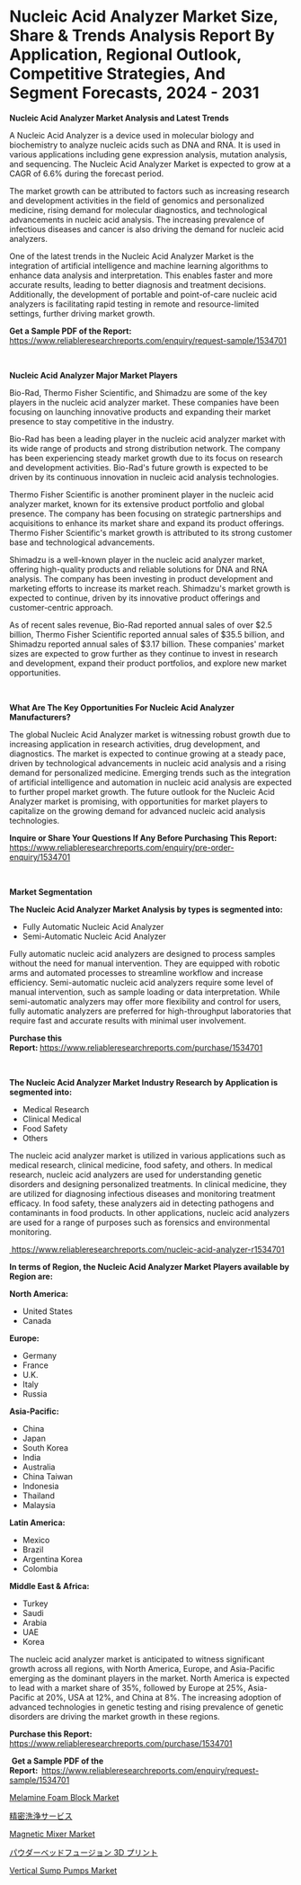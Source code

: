 <p><h1>Nucleic Acid Analyzer Market Size, Share & Trends Analysis Report By Application, Regional Outlook, Competitive Strategies, And Segment Forecasts, 2024 - 2031</h1></p><p><strong>Nucleic Acid Analyzer Market Analysis and Latest Trends</strong></p>
<p><p>A Nucleic Acid Analyzer is a device used in molecular biology and biochemistry to analyze nucleic acids such as DNA and RNA. It is used in various applications including gene expression analysis, mutation analysis, and sequencing. The Nucleic Acid Analyzer Market is expected to grow at a CAGR of 6.6% during the forecast period. </p><p>The market growth can be attributed to factors such as increasing research and development activities in the field of genomics and personalized medicine, rising demand for molecular diagnostics, and technological advancements in nucleic acid analysis. The increasing prevalence of infectious diseases and cancer is also driving the demand for nucleic acid analyzers.</p><p>One of the latest trends in the Nucleic Acid Analyzer Market is the integration of artificial intelligence and machine learning algorithms to enhance data analysis and interpretation. This enables faster and more accurate results, leading to better diagnosis and treatment decisions. Additionally, the development of portable and point-of-care nucleic acid analyzers is facilitating rapid testing in remote and resource-limited settings, further driving market growth.</p></p>
<p><strong>Get a Sample PDF of the Report:&nbsp;</strong> <a href="https://www.reliableresearchreports.com/enquiry/request-sample/1534701">https://www.reliableresearchreports.com/enquiry/request-sample/1534701</a></p>
<p>&nbsp;</p>
<p><strong>Nucleic Acid Analyzer Major Market Players</strong></p>
<p><p>Bio-Rad, Thermo Fisher Scientific, and Shimadzu are some of the key players in the nucleic acid analyzer market. These companies have been focusing on launching innovative products and expanding their market presence to stay competitive in the industry.</p><p>Bio-Rad has been a leading player in the nucleic acid analyzer market with its wide range of products and strong distribution network. The company has been experiencing steady market growth due to its focus on research and development activities. Bio-Rad's future growth is expected to be driven by its continuous innovation in nucleic acid analysis technologies.</p><p>Thermo Fisher Scientific is another prominent player in the nucleic acid analyzer market, known for its extensive product portfolio and global presence. The company has been focusing on strategic partnerships and acquisitions to enhance its market share and expand its product offerings. Thermo Fisher Scientific's market growth is attributed to its strong customer base and technological advancements.</p><p>Shimadzu is a well-known player in the nucleic acid analyzer market, offering high-quality products and reliable solutions for DNA and RNA analysis. The company has been investing in product development and marketing efforts to increase its market reach. Shimadzu's market growth is expected to continue, driven by its innovative product offerings and customer-centric approach.</p><p>As of recent sales revenue, Bio-Rad reported annual sales of over $2.5 billion, Thermo Fisher Scientific reported annual sales of $35.5 billion, and Shimadzu reported annual sales of $3.17 billion. These companies' market sizes are expected to grow further as they continue to invest in research and development, expand their product portfolios, and explore new market opportunities.</p></p>
<p>&nbsp;</p>
<p><strong>What Are The Key Opportunities For Nucleic Acid Analyzer Manufacturers?</strong></p>
<p><p>The global Nucleic Acid Analyzer market is witnessing robust growth due to increasing application in research activities, drug development, and diagnostics. The market is expected to continue growing at a steady pace, driven by technological advancements in nucleic acid analysis and a rising demand for personalized medicine. Emerging trends such as the integration of artificial intelligence and automation in nucleic acid analysis are expected to further propel market growth. The future outlook for the Nucleic Acid Analyzer market is promising, with opportunities for market players to capitalize on the growing demand for advanced nucleic acid analysis technologies.</p></p>
<p><strong>Inquire or Share Your Questions If Any Before Purchasing This Report:</strong> <a href="https://www.reliableresearchreports.com/enquiry/pre-order-enquiry/1534701">https://www.reliableresearchreports.com/enquiry/pre-order-enquiry/1534701</a></p>
<p>&nbsp;</p>
<p><strong>Market Segmentation</strong></p>
<p><strong>The Nucleic Acid Analyzer Market Analysis by types is segmented into:</strong></p>
<p><ul><li>Fully Automatic Nucleic Acid Analyzer</li><li>Semi-Automatic Nucleic Acid Analyzer</li></ul></p>
<p><p>Fully automatic nucleic acid analyzers are designed to process samples without the need for manual intervention. They are equipped with robotic arms and automated processes to streamline workflow and increase efficiency. Semi-automatic nucleic acid analyzers require some level of manual intervention, such as sample loading or data interpretation. While semi-automatic analyzers may offer more flexibility and control for users, fully automatic analyzers are preferred for high-throughput laboratories that require fast and accurate results with minimal user involvement.</p></p>
<p><strong>Purchase this Report:&nbsp;</strong><a href="https://www.reliableresearchreports.com/purchase/1534701">https://www.reliableresearchreports.com/purchase/1534701</a></p>
<p>&nbsp;</p>
<p><strong>The Nucleic Acid Analyzer Market Industry Research by Application is segmented into:</strong></p>
<p><ul><li>Medical Research</li><li>Clinical Medical</li><li>Food Safety</li><li>Others</li></ul></p>
<p><p>The nucleic acid analyzer market is utilized in various applications such as medical research, clinical medicine, food safety, and others. In medical research, nucleic acid analyzers are used for understanding genetic disorders and designing personalized treatments. In clinical medicine, they are utilized for diagnosing infectious diseases and monitoring treatment efficacy. In food safety, these analyzers aid in detecting pathogens and contaminants in food products. In other applications, nucleic acid analyzers are used for a range of purposes such as forensics and environmental monitoring.</p></p>
<p><a href="https://www.reliableresearchreports.com/nucleic-acid-analyzer-r1534701">&nbsp;https://www.reliableresearchreports.com/nucleic-acid-analyzer-r1534701</a></p>
<p><strong>In terms of Region, the Nucleic Acid Analyzer Market Players available by Region are:</strong></p>
<p>
    <p> <strong> North America: </strong>
        <ul>
            <li>United States</li>
            <li>Canada</li>
        </ul>
        </p> 
    <p> <strong> Europe: </strong>
        <ul>
            <li>Germany</li>
            <li>France</li>
            <li>U.K.</li>
            <li>Italy</li>
            <li>Russia</li>
        </ul>
        </p> 
    <p> <strong> Asia-Pacific: </strong>
        <ul>
            <li>China</li>
            <li>Japan</li>
            <li>South Korea</li>
            <li>India</li>
            <li>Australia</li>
            <li>China Taiwan</li>
            <li>Indonesia</li>
            <li>Thailand</li>
            <li>Malaysia</li>
        </ul>
        </p> 
    <p> <strong> Latin America: </strong>
        <ul>
            <li>Mexico</li>
            <li>Brazil</li>
            <li>Argentina Korea</li>
            <li>Colombia</li>
        </ul>
        </p> 
    <p> <strong> Middle East & Africa: </strong>
        <ul>
            <li>Turkey</li>
            <li>Saudi</li>
            <li>Arabia</li>
            <li>UAE</li>
            <li>Korea</li>
        </ul>
    </p>
    </p>
<p><p>The nucleic acid analyzer market is anticipated to witness significant growth across all regions, with North America, Europe, and Asia-Pacific emerging as the dominant players in the market. North America is expected to lead with a market share of 35%, followed by Europe at 25%, Asia-Pacific at 20%, USA at 12%, and China at 8%. The increasing adoption of advanced technologies in genetic testing and rising prevalence of genetic disorders are driving the market growth in these regions.</p></p>
<p><strong>Purchase this Report: </strong><a href="https://www.reliableresearchreports.com/purchase/1534701">https://www.reliableresearchreports.com/purchase/1534701</a></p>
<p>&nbsp;<strong>Get a Sample PDF of the Report:&nbsp;&nbsp;</strong><a href="https://www.reliableresearchreports.com/enquiry/request-sample/1534701">https://www.reliableresearchreports.com/enquiry/request-sample/1534701</a></p>
<p><strong></strong></p>
<p><p><a href="https://issuu.com/reportprime-2/docs/melamine-foam-block-market-size-2030.pptx">Melamine Foam Block Market</a></p><p><a href="https://medium.com/@awicka/%E7%B2%BE%E5%AF%86%E6%B8%85%E6%8E%83%E3%82%B5%E3%83%BC%E3%83%93%E3%82%B9%E5%B8%82%E5%A0%B4-%E5%B8%82%E5%A0%B4cagr-%E5%B8%82%E5%A0%B4%E3%83%88%E3%83%AC%E3%83%B3%E3%83%89-%E6%88%90%E9%95%B7%E6%88%A6%E7%95%A5%E3%81%AB%E9%96%A2%E3%81%99%E3%82%8B%E6%B4%9E%E5%AF%9F-2e61991d331d">精密洗浄サービス</a></p><p><a href="https://github.com/jhcraigie/Market-Research-Report-List-2/blob/main/magnetic-mixer-market.md">Magnetic Mixer Market</a></p><p><a href="https://github.com/adcxff01450218/Market-Research-Report-List-1/blob/main/919880528764.md">パウダーベッドフュージョン 3D プリント</a></p><p><a href="https://github.com/sonuprakash1/Market-Research-Report-List-2/blob/main/vertical-sump-pumps-market.md">Vertical Sump Pumps Market</a></p></p>